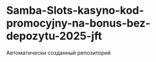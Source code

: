 # Samba-Slots-kasyno-kod-promocyjny-na-bonus-bez-depozytu-2025-jft
Автоматически созданный репозиторий
